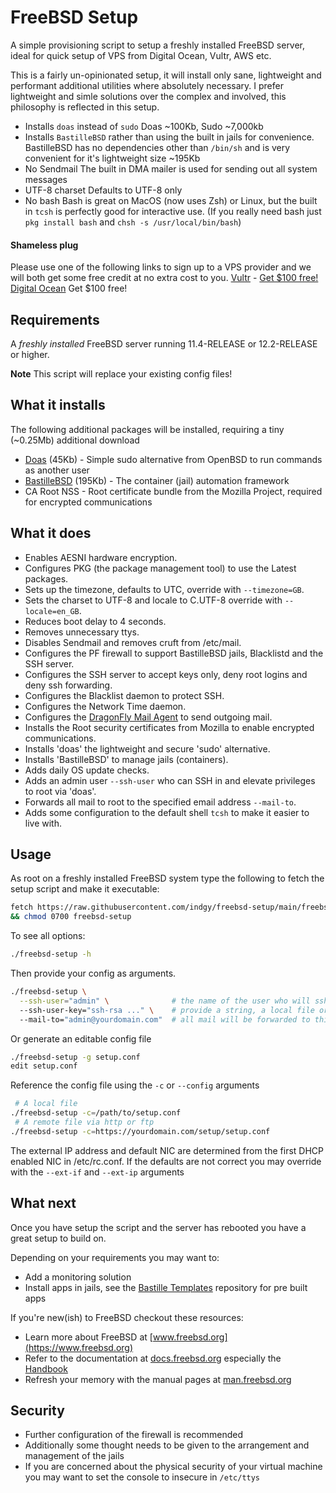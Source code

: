 # FreeBSD Setup 

A simple provisioning script to setup a freshly installed FreeBSD server, ideal for quick setup of 
VPS from Digital Ocean, Vultr, AWS etc.

This is a fairly un-opinionated setup, it will install only sane, lightweight and performant 
additional utilities where absolutely necessary. I prefer lightweight and simle solutions over 
the complex and involved, this philosophy is reflected in this setup.


* Installs `doas` instead of `sudo`
  Doas ~100Kb, Sudo ~7,000kb
* Installs `BastilleBSD` rather than using the built in jails for convenience. BastilleBSD has
  no dependencies other than `/bin/sh` and is very convenient for it's lightweight size ~195Kb
* No Sendmail
  The built in DMA mailer is used for sending out all system messages
* UTF-8 charset
  Defaults to UTF-8 only
* No bash
  Bash is great on MacOS (now uses Zsh) or Linux, but the built in `tcsh` is perfectly good for 
  interactive use. (If you really need bash just `pkg install bash` and `chsh -s /usr/local/bin/bash`)


#### Shameless plug
Please use one of the following links to sign up to a VPS provider and we will both get some free 
credit at no extra cost to you.
[Vultr](https://www.vultr.com/?ref=8852149) - [Get $100 free!](https://www.vultr.com/?ref=8852150-6G) 
[Digital Ocean](https://m.do.co/c/3d666f171318) Get $100 free!


## Requirements

A *freshly installed* FreeBSD server running 11.4-RELEASE or 12.2-RELEASE or higher.

**Note** This script will replace your existing config files!

## What it installs

The following additional packages will be installed, requiring a tiny (~0.25Mb) additional download

* [Doas](https://www.freebsd.org/cgi/man.cgi?query=doas) (45Kb) - Simple sudo alternative from OpenBSD to run commands as another user
* [BastilleBSD](https://bastillebsd.org) (195Kb) - The container (jail) automation framework
* CA Root NSS - Root certificate bundle from the Mozilla Project, required for encrypted communications

## What it does

* Enables AESNI hardware encryption.
* Configures PKG (the package management tool) to use the Latest packages.
* Sets up the timezone, defaults to UTC, override with `--timezone=GB`.
* Sets the charset to UTF-8 and locale to C.UTF-8 override with `--locale=en_GB`.
* Reduces boot delay to 4 seconds.
* Removes unnecessary ttys.
* Disables Sendmail and removes cruft from /etc/mail.
* Configures the PF firewall to support BastilleBSD jails, Blacklistd and the SSH server.
* Configures the SSH server to accept keys only, deny root logins and deny ssh forwarding.
* Configures the Blacklist daemon to protect SSH.
* Configures the Network Time daemon.
* Configures the [DragonFly Mail Agent](https://www.freebsd.org/cgi/man.cgi?query=dma) to send outgoing mail.
* Installs the Root security certificates from Mozilla to enable encrypted communications.
* Installs 'doas' the lightweight and secure 'sudo' alternative.
* Installs 'BastilleBSD' to manage jails (containers).
* Adds daily OS update checks.
* Adds an admin user `--ssh-user` who can SSH in and elevate privileges to root via 'doas'.
* Forwards all mail to root to the specified email address `--mail-to`.
* Adds some configuration to the default shell `tcsh` to make it easier to live with.

## Usage

As root on a freshly installed FreeBSD system type the following to fetch the setup script and make it executable:

```sh
fetch https://raw.githubusercontent.com/indgy/freebsd-setup/main/freebsd-setup \
&& chmod 0700 freebsd-setup
```

To see all options:

```sh
./freebsd-setup -h
```

Then provide your config as arguments.

```sh
./freebsd-setup \
  --ssh-user="admin" \              # the name of the user who will ssh in
  --ssh-user-key="ssh-rsa ..." \    # provide a string, a local file or the url of a remote file
  --mail-to="admin@yourdomain.com"  # all mail will be forwarded to this address
```

Or generate an editable config file 

```sh
./freebsd-setup -g setup.conf
edit setup.conf
```

Reference the config file using the `-c` or `--config` arguments

```sh
 # A local file
./freebsd-setup -c=/path/to/setup.conf
 # A remote file via http or ftp
./freebsd-setup -c=https://yourdomain.com/setup/setup.conf
```

The external IP address and default NIC are determined from the first DHCP enabled NIC in /etc/rc.conf.
If the defaults are not correct you may override with the `--ext-if` and `--ext-ip` arguments

## What next

Once you have setup the script and the server has rebooted you have a great setup to build on.

Depending on your requirements you may want to:

* Add a monitoring solution
* Install apps in jails, see the [Bastille Templates](https://gitlab.com/bastillebsd-templates) repository for pre built apps

If you're new(ish) to FreeBSD checkout these resources:

* Learn more about FreeBSD at [www.freebsd.org](https://www.freebsd.org)
* Refer to the documentation at [docs.freebsd.org](https://docs.freebsd.org/) especially the [Handbook](https://docs.freebsd.org/en_US.ISO8859-1/books/handbook/)
* Refresh your memory with the manual pages at [man.freebsd.org](https://man.freebsd.org) 

<!--
A quick guide to -CURRENT, -STABLE, -RELEASE, the FreeBSD development branches

Though not quite accurate, FreeBSD branches can be thought of like so:

* -CURRENT The bleeding edge, aimed at developers and tinkerers.
* -STABLE Aimed at testers and early adopters, working updates from CURRENT appear here.
* -RELEASE Aimed at everyone else, this is the most thoroughly tested branch.

While -STABLE is generally reliable it is best to use -RELEASE, especially on public facing servers.
Think of -RELEASE as the 'shrink-wrapped' version ;-)
-->

## Security 
* Further configuration of the firewall is recommended
* Additionally some thought needs to be given to the arrangement and management of the jails
* If you are concerned about the physical security of your virtual machine you may want to set the
  console to insecure in `/etc/ttys`
